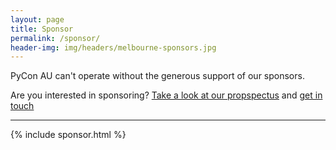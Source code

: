 ```yaml
---
layout: page
title: Sponsor
permalink: /sponsor/
header-img: img/headers/melbourne-sponsors.jpg
---
```


PyCon AU can't operate without the generous
support of our sponsors.

Are you interested in sponsoring? [Take a
look at our propspectus](/sponsorship.pdf)
and [get in
touch](mailto:sponsorship@pycon-au.org)

-----------

{% include sponsor.html %}
